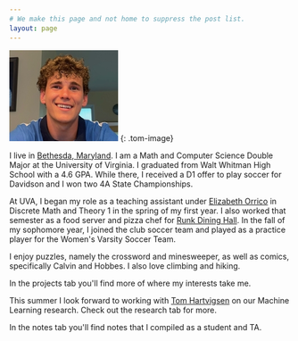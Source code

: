 ```yaml
---
# We make this page and not home to suppress the post list.
layout: page
---
```


![Hugo Barnes](hugo.jpg)
{: .tom-image}

I live in [Bethesda, Maryland][wv].
I am a Math and Computer Science Double Major at the University of 
Virginia. I graduated from Walt Whitman High School with a 4.6 GPA. While there, I received
a D1 offer to play soccer for Davidson and I won two 4A State Championships.

At UVA, I began my role as a teaching assistant under [Elizabeth Orrico][eo] in 
Discrete Math and Theory 1 in the spring of my first year. I also worked 
that semester as a food server and pizza chef for [Runk Dining Hall][rd].
In the fall of my sophomore year, I joined the club soccer team and played as a
practice player for the Women's Varsity Soccer Team.

I enjoy puzzles, namely the crossword and minesweeper, as well as comics, specifically
Calvin and Hobbes. I also love climbing and hiking.

In the projects tab you'll find more of where my interests take me.

This summer I look forward to working with [Tom Hartvigsen][th] on our Machine Learning
research. Check out the research tab for more.

In the notes tab you'll find notes that I compiled as a student and TA.


[wv]: https://www.visitmaryland.org/list/bethesda
[eo]: https://engineering.virginia.edu/faculty/elizabeth-orrico
[rd]: https://virginia.campusdish.com/en/locationsandmenus/runkdiningroom/
[th]: https://www.tomhartvigsen.com/